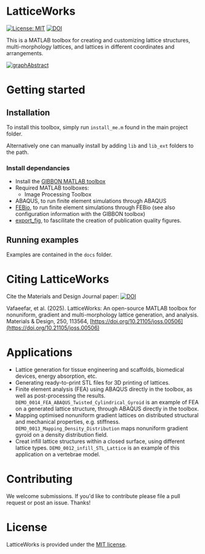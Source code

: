 # LatticeWorks

[![License: MIT](https://img.shields.io/badge/License-MIT-yellow.svg)](https://github.com/mahtab-vafaee/LatticeWorks/blob/main/LICENSE) [![DOI](https://zenodo.org/badge/486929347.svg)](https://doi.org/10.5281/zenodo.13862475) 

This is a MATLAB toolbox for creating and customizing lattice structures, multi-morphology lattices, and lattices in different coordinates and arrangements. 

[![graphAbstract](docs/html/graphAbstract.png)](https://github.com/mahtab-vafaee/LatticeWorks/tree/main)

# Getting started
## Installation
To install this toolbox, simply run `install_me.m` found in the main project folder. 

Alternatively one can manually install by adding `lib` and `lib_ext` folders to the path. 

### Install dependancies
* Install the [GIBBON MATLAB toolbox](https://www.gibboncode.org/)
* Required MATLAB toolboxes:
	- Image Processing Toolbox
* ABAQUS, to run finite element simulations through ABAQUS
* [FEBio](https://www.febio.org/), to run finite element simulations through FEBio (see also configuration information with the GIBBON toolbox)
* [export_fig](https://github.com/altmany/export_fig), to fascilitate the creation of publication quality figures. 

## Running examples
Examples are contained in the `docs` folder.

# Citing LatticeWorks
Cite the Materials and Design Journal paper: [![DOI](https://www.sciencedirect.com/science/article/pii/S0264127524009390/status.svg)](https://doi.org/10.1016/j.matdes.2024.113564)   
    
Vafaeefar, et al. (2025). LatticeWorks: An open-source MATLAB toolbox for nonuniform, gradient and multi-morphology lattice generation, and analysis. Materials & Design, 250, 113564, [https://doi.org/10.21105/joss.00506](https://doi.org/10.21105/joss.00506)

# Applications
* Lattice generation for tissue engineering and scaffolds, biomedical devices, energy absorption, etc.
* Generating ready-to-print STL files for 3D printing of lattices. 
* Finite element analysis (FEA) using ABAQUS directly in the toolbox, as well as post-processing the results. `DEMO_0014_FEA_ABAQUS_Twisted_Cylindrical_Gyroid` is an example of FEA on a generated lattice structure, through ABAQUS directly in the toolbox.
* Mapping optimised nonuniform gradient lattices on distributed structural and mechanical properties, e.g. stiffness. `DEMO_0013_Mapping_Density_Distribution` maps nonuniform gradient gyroid on a density distribution field.
* Creat infill lattice structures within a closed surface, using different lattice types. `DEMO_0012_infill_STL_Lattice` is an example of this application on a vertebrae model.

# Contributing
We welcome submissions. If you'd like to contribute please file a pull request or post an issue. Thanks! 

# License <a name="License"></a>
LatticeWorks is provided under the [MIT license](https://github.com/mahtab-vafaee/LatticeWorks/blob/main/LICENSE).
